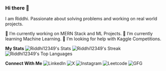 ### Hi there 👋

 I am Riddhi. Passionate about solving problems and working on real world projects.
 
 🔭 I’m currently working on MERN Stack and ML Projects.
 🌱 I’m currently learning Machine Learning.
 🤔 I’m looking for help with Kaggle Competitions.

**My Stats**
![Riddhi12349's Stats](https://github-readme-stats.vercel.app/api?username=Riddhi12349&theme=vue-dark&show_icons=true&hide_border=true&count_private=true)
![Riddhi12349's Streak](https://github-readme-streak-stats.herokuapp.com/?user=Riddhi12349&theme=vue-dark&hide_border=true)
![Riddhi12349's Top Languages](https://github-readme-stats.vercel.app/api/top-langs/?username=Riddhi12349&theme=vue-dark&show_icons=true&hide_border=true&layout=compact)

**Connect With Me**
![LinkedIn](https://www.linkedin.com/in/riddhi-garg-67381121b/)
![X](https://twitter.com/riddhig81466386)
![Instagram](https://www.instagram.com/riddhi_garg/)
![Leetcode](https://leetcode.com/Riddhi_123/)
![GFG](https://auth.geeksforgeeks.org/user/riddhigarg385)

